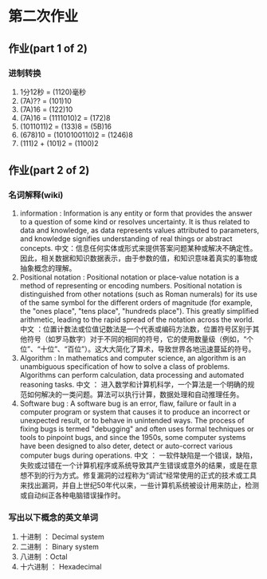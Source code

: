 # 第二次作业
## 作业(part 1 of 2)  
### 进制转换
   1. 1分12秒 = (1120)毫秒 
   2. (7A)?? = (101)10
   3. (7A)16 = (122)10
   4. (7A)16 = (1111010)2 = (172)8
   5. (1011011)2 = (133)8 = (5B)16
   6. (678)10 = (1010100110)2 = (1246)8
   7. (111)2 + (101)2 = (1100)2
## 作业(part 2 of 2)
### 名词解释(wiki)
   1. information : Information is any entity or form that provides the answer to a question of some kind or resolves uncertainty. It is thus related to data and knowledge, as data represents values attributed to parameters, and knowledge signifies understanding of real things or abstract concepts.  中文：信息任何实体或形式来提供答案问题某种或解决不确定性。因此，相关数据和知识数据表示，由于参数的值，和知识意味着真实的事物或抽象概念的理解。
   2. Positional notation : Positional notation or place-value notation is a method of representing or encoding numbers. Positional notation is distinguished from other notations (such as Roman numerals) for its use of the same symbol for the different orders of magnitude (for example, the "ones place", "tens place", "hundreds place"). This greatly simplified arithmetic, leading to the rapid spread of the notation across the world.  中文 ：位置计数法或位值记数法是一个代表或编码方法数，位置符号区别于其他符号（如罗马数字）对于不同的相同的符号，它的使用数量级（例如，“个位”、“十位”、“百位”）。这大大简化了算术，导致世界各地迅速蔓延的符号。
   3. Algorithm : In mathematics and computer science, an algorithm is an unambiguous specification of how to solve a class of problems. Algorithms can perform calculation, data processing and automated reasoning tasks.  中文 ： 进入数学和计算机科学，一个算法是一个明确的规范如何解决的一类问题。算法可以执行计算，数据处理和自动推理任务。
   4. Software bug : A software bug is an error, flaw, failure or fault in a computer program or system that causes it to produce an incorrect or unexpected result, or to behave in unintended ways. The process of fixing bugs is termed "debugging" and often uses formal techniques or tools to pinpoint bugs, and since the 1950s, some computer systems have been designed to also deter, detect or auto-correct various computer bugs during operations.  中文 ： 一软件缺陷是一个错误，缺陷，失败或过错在一个计算机程序或系统导致其产生错误或意外的结果，或是在意想不到的行为方式。修复漏洞的过程称为“调试“经常使用的正式的技术或工具来找出漏洞，并自上世纪50年代以来，一些计算机系统被设计用来防止，检测或自动纠正各种电脑错误操作时。
### 写出以下概念的英文单词
   1. 十进制 ： Decimal system
   2. 二进制 ： Binary system
   3. 八进制 ：Octal
   4. 十六进制 ： Hexadecimal 
